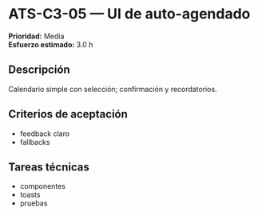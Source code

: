 # ATS-C3-05 — UI de auto-agendado

**Prioridad:** Media  
**Esfuerzo estimado:** 3.0 h

## Descripción
Calendario simple con selección; confirmación y recordatorios.

## Criterios de aceptación
- feedback claro
- fallbacks

## Tareas técnicas
- componentes
- toasts
- pruebas

